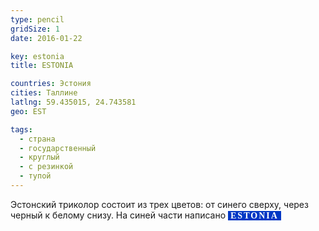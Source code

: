 ```yaml
---
type: pencil
gridSize: 1
date: 2016-01-22

key: estonia
title: ESTONIA

countries: Эстония
cities: Таллинe
latlng: 59.435015, 24.743581
geo: EST

tags:
  - страна
  - государственный
  - круглый
  - с резинкой
  - тупой
---
```


Эстонский триколор состоит из трех цветов: от синего сверху, через черный к белому снизу. На синей части написано <span style="background:#0138c5;color:#fff;font-weight:bold;font-family:serif;letter-spacing:2px;padding:0 4px">ESTONIA</span>
